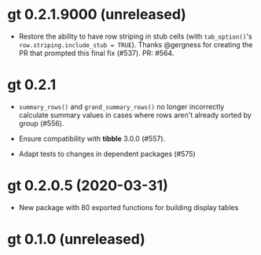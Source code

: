 # gt 0.2.1.9000 (unreleased)

* Restore the ability to have row striping in stub cells (with `tab_option()`'s `row.striping.include_stub = TRUE`). Thanks @gergness for creating the PR that prompted this final fix (#537). PR: #564.

# gt 0.2.1

* `summary_rows()` and `grand_summary_rows()` no longer incorrectly calculate summary values in cases where rows aren't already sorted by group (#556).

* Ensure compatibility with **tibble** 3.0.0 (#557).

* Adapt tests to changes in dependent packages (#575)

# gt 0.2.0.5 (2020-03-31)

* New package with 80 exported functions for building display tables

# gt 0.1.0 (unreleased)
